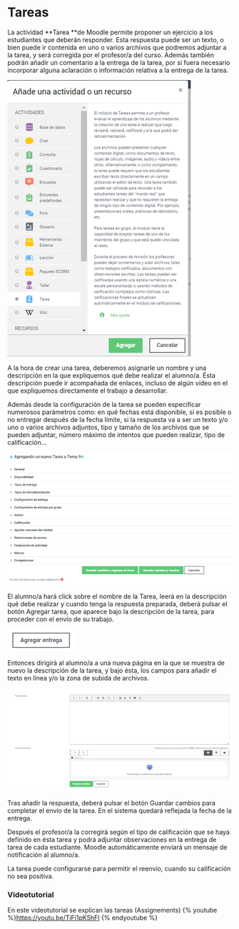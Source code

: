 
# Tareas

La actividad **Tarea **de Moodle permite proponer un ejercicio a los estudiantes que deberán responder. Esta respuesta puede ser un texto, o bien puede ir contenida en uno o varios archivos que podremos adjuntar a la tarea, y será corregida por el profesor/a del curso. Además también podrán añadir un comentario a la entrega de la tarea, por si fuera necesario incorporar alguna aclaración o información relativa a la entrega de la tarea.

![](/assets/tarea.PNG)

A la hora de crear una tarea, deberemos asignarle un nombre y una descripción en la que expliquemos qué debe realizar el alumno/a. Ésta descripción puede ir acompañada de enlaces, incluso de algún vídeo en el que expliquemos directamente el trabajo a desarrollar.

Además desde la configuración de la tarea se pueden especificar numerosos parámetros como: en qué fechas está disponible, si es posible o no entregar después de la fecha límite, si la respuesta va a ser un texto y/o uno o varios archivos adjuntos, tipo y tamaño de los archivos que se pueden adjuntar, número máximo de intentos que pueden realizar, tipo de calificación...  

![](/assets/confTarea.PNG)

El alumno/a hará click sobre el nombre de la Tarea, leerá en la descripción qué debe realizar y cuando tenga la respuesta preparada, deberá pulsar el botón Agregar tarea, que aparece bajo la descripción de la tarea, para proceder con el envío de su trabajo.

![](/assets/agregarEntrega.PNG)

Entonces dirigirá al alumno/a a una nueva página en la que se muestra de nuevo la descripción de la tarea, y bajo ésta, los campos para añadir el texto en línea y/o la zona de subida de archivos.

![](/assets/texoysubierarchivos.PNG)

Tras añadir la respuesta, deberá pulsar el botón Guardar cambios para completar el envío de la tarea. En el sistema quedará reflejada la fecha de la entrega.

Después el profesor/a la corregirá según el tipo de calificación que se haya definido en ésta tarea y podrá adjuntar observaciones en la entrega de tarea de cada estudiante. Moodle automáticamente enviará un mensaje de notificación al alumno/a. 

La tarea puede configurarse para permitir el reenvío, cuando su calificación no sea positiva.


### Videotutorial

En este videotutorial se explican las tareas (Assignements)
{% youtube %}https://youtu.be/TiFi1pK5hFI {% endyoutube %}
